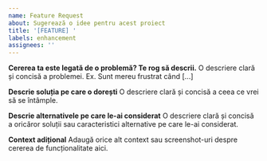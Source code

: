 ```yaml
---
name: Feature Request
about: Sugerează o idee pentru acest proiect
title: '[FEATURE] '
labels: enhancement
assignees: ''
---
```


**Cererea ta este legată de o problemă? Te rog să descrii.**
O descriere clară și concisă a problemei. Ex. Sunt mereu frustrat când [...]

**Descrie soluția pe care o dorești**
O descriere clară și concisă a ceea ce vrei să se întâmple.

**Descrie alternativele pe care le-ai considerat**
O descriere clară și concisă a oricăror soluții sau caracteristici alternative pe care le-ai considerat.

**Context adițional**
Adaugă orice alt context sau screenshot-uri despre cererea de funcționalitate aici. 